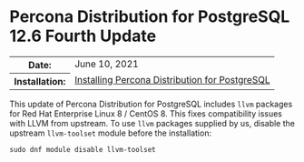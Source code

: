 # Percona Distribution for PostgreSQL 12.6 Fourth Update


<table class="docutils field-list" frame="void" rules="none">
  <colgroup>
    <col class="field-name">
    <col class="field-body">
  </colgroup>
  <tbody valign="top">
    <tr class="field-odd field">
      <th class="field-name">Date:</th>
      <td class="field-body">June 10, 2021</td>
    </tr>
    <tr class="field-even field">
      <th class="field-name">Installation:</th>
      <td class="field-body">
        <a class="reference external" href="https://www.percona.com/doc/postgresql/12/installing.html#">Installing Percona Distribution for PostgreSQL</a></td>
    </tr>
  </tbody>
</table>


This update of Percona Distribution for PostgreSQL includes `llvm` packages for  Red Hat Enterprise Linux 8 / CentOS 8. This fixes compatibility issues with LLVM from upstream. To use ``llvm`` packages supplied by us, disable the upstream ``llvm-toolset`` module before the installation:

```
sudo dnf module disable llvm-toolset
```
